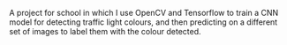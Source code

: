 A project for school in which I use OpenCV and Tensorflow to train a CNN model for detecting traffic light colours, and then predicting on a different set of images to label them with the colour detected.
